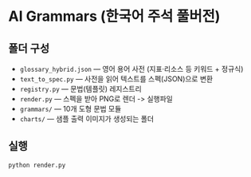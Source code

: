 # AI Grammars (한국어 주석 풀버전)

## 폴더 구성

- `glossary_hybrid.json` — 영어 용어 사전 (지표·리소스 등 키워드 + 정규식)
- `text_to_spec.py` — 사전을 읽어 텍스트를 스펙(JSON)으로 변환
- `registry.py` — 문법(템플릿) 레지스트리
- `render.py` — 스펙을 받아 PNG로 렌더  -> 실행파일
- `grammars/` — 10개 도형 문법 모듈
- `charts/` — 샘플 출력 이미지가 생성되는 폴더

## 실행

```bash
python render.py
```
